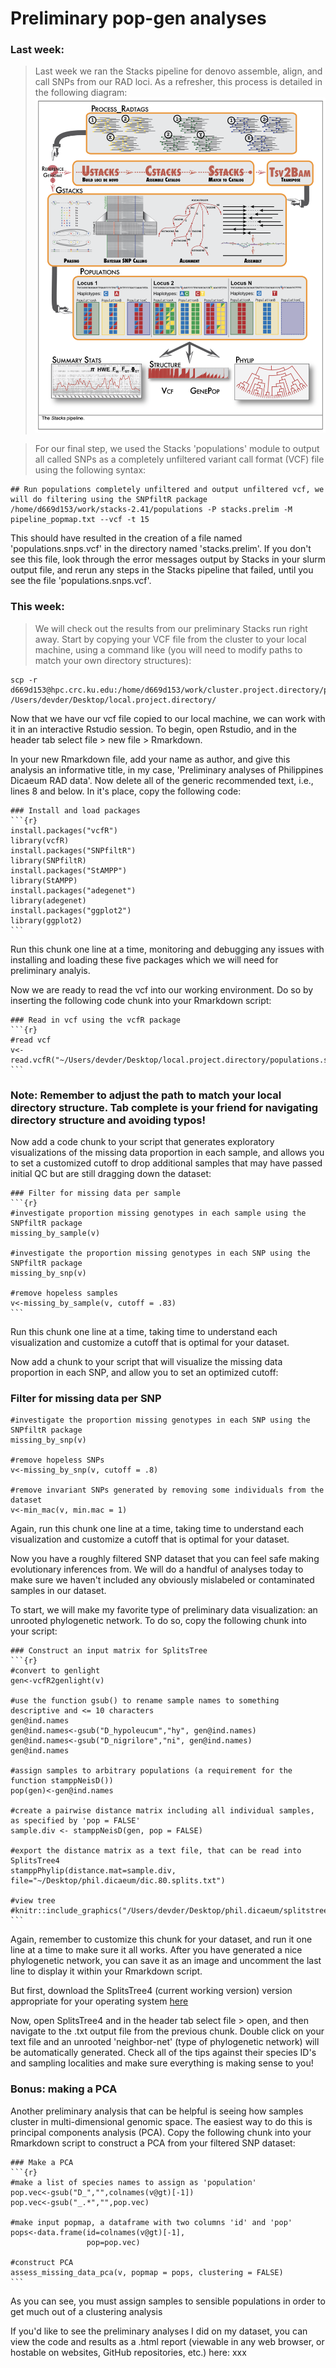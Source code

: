 # Preliminary pop-gen analyses
### Last week:
> Last week we ran the Stacks pipeline for denovo assemble, align, and call SNPs from our RAD loci. As a refresher, this process is detailed in the following diagram:
![img](stacks.diagram.png "Title")

> For our final step, we used the Stacks 'populations' module to output all called SNPs as a completely unfiltered variant call format (VCF) file using the following syntax:
```
## Run populations completely unfiltered and output unfiltered vcf, we will do filtering using the SNPfiltR package
/home/d669d153/work/stacks-2.41/populations -P stacks.prelim -M pipeline_popmap.txt --vcf -t 15
```
This should have resulted in the creation of a file named 'populations.snps.vcf' in the directory named 'stacks.prelim'. If you don't see this file, look through the error messages output by Stacks in your slurm output file, and rerun any steps in the Stacks pipeline that failed, until you see the file 'populations.snps.vcf'.

### This week:
> We will check out the results from our preliminary Stacks run right away. Start by copying your VCF file from the cluster to your local machine, using a command like (you will need to modify paths to match your own directory structures):
```
scp -r d669d153@hpc.crc.ku.edu:/home/d669d153/work/cluster.project.directory/populations.snps.vcf /Users/devder/Desktop/local.project.directory/
```

Now that we have our vcf file copied to our local machine, we can work with it in an interactive Rstudio session. To begin, open Rstudio, and in the header tab select file > new file > Rmarkdown.

In your new Rmarkdown file, add your name as author, and give this analysis an informative title, in my case, 'Preliminary analyses of Philippines Dicaeum RAD data'. Now delete all of the generic recommended text, i.e., lines 8 and below. In it's place, copy the following code:

~~~
### Install and load packages
```{r}
install.packages("vcfR")
library(vcfR)
install.packages("SNPfiltR")
library(SNPfiltR)
install.packages("StAMPP")
library(StAMPP)
install.packages("adegenet")
library(adegenet)
install.packages("ggplot2")
library(ggplot2)
```
~~~

Run this chunk one line at a time, monitoring and debugging any issues with installing and loading these five packages which we will need for preliminary analyis.

Now we are ready to read the vcf into our working environment. Do so by inserting the following code chunk into your Rmarkdown script:

~~~
### Read in vcf using the vcfR package
```{r}
#read vcf
v<-read.vcfR("~/Users/devder/Desktop/local.project.directory/populations.snps.vcf")
```
~~~

### Note: Remember to adjust the path to match your local directory structure. Tab complete is your friend for navigating directory structure and avoiding typos!

Now add a code chunk to your script that generates exploratory visualizations of the missing data proportion in each sample, and allows you to set a customized cutoff to drop additional samples that may have passed initial QC but are still dragging down the dataset:
~~~
### Filter for missing data per sample
```{r}
#investigate proportion missing genotypes in each sample using the SNPfiltR package
missing_by_sample(v)

#investigate the proportion missing genotypes in each SNP using the SNPfiltR package
missing_by_snp(v)

#remove hopeless samples
v<-missing_by_sample(v, cutoff = .83)
```
~~~

Run this chunk one line at a time, taking time to understand each visualization and customize a cutoff that is optimal for your dataset.

Now add a chunk to your script that will visualize the missing data proportion in each SNP, and allow you to set an optimized cutoff:
### Filter for missing data per SNP
```{r}
#investigate the proportion missing genotypes in each SNP using the SNPfiltR package
missing_by_snp(v)

#remove hopeless SNPs
v<-missing_by_snp(v, cutoff = .8)

#remove invariant SNPs generated by removing some individuals from the dataset
v<-min_mac(v, min.mac = 1)
```

Again, run this chunk one line at a time, taking time to understand each visualization and customize a cutoff that is optimal for your dataset.

Now you have a roughly filtered SNP dataset that you can feel safe making evolutionary inferences from. We will do a handful of analyses today to make sure we haven't included any obviously mislabeled or contaminated samples in our dataset.

To start, we will make my favorite type of preliminary data visualization: an unrooted phylogenetic network. To do so, copy the following chunk into your script:
~~~
### Construct an input matrix for SplitsTree
```{r}
#convert to genlight
gen<-vcfR2genlight(v)

#use the function gsub() to rename sample names to something descriptive and <= 10 characters
gen@ind.names
gen@ind.names<-gsub("D_hypoleucum","hy", gen@ind.names)
gen@ind.names<-gsub("D_nigrilore","ni", gen@ind.names)
gen@ind.names

#assign samples to arbitrary populations (a requirement for the function stamppNeisD())
pop(gen)<-gen@ind.names

#create a pairwise distance matrix including all individual samples, as specified by 'pop = FALSE'
sample.div <- stamppNeisD(gen, pop = FALSE)

#export the distance matrix as a text file, that can be read into SplitsTree4
stamppPhylip(distance.mat=sample.div, file="~/Desktop/phil.dicaeum/dic.80.splits.txt")

#view tree
#knitr::include_graphics("/Users/devder/Desktop/phil.dicaeum/splitstree.with.birds.png")
```
~~~

Again, remember to customize this chunk for your dataset, and run it one line at a time to make sure it all works. After you have generated a nice phylogenetic network, you can save it as an image and uncomment the last line to display it within your Rmarkdown script. 

But first, download the SplitsTree4 (current working version) version appropriate for your operating system [here](https://software-ab.informatik.uni-tuebingen.de/download/splitstree4/welcome.html)

Now, open SplitsTree4 and in the header tab select file > open, and then navigate to the .txt output file from the previous chunk. Double click on your text file and an unrooted 'neighbor-net' (type of phylogenetic network) will be automatically generated. Check all of the tips against their species ID's and sampling localities and make sure everything is making sense to you!





### Bonus: making a PCA
Another preliminary analysis that can be helpful is seeing how samples cluster in multi-dimensional genomic space. The easiest way to do this is principal components analysis (PCA). Copy the following chunk into your Rmarkdown script to construct a PCA from your filtered SNP dataset:

~~~
### Make a PCA
```{r}
#make a list of species names to assign as 'population'
pop.vec<-gsub("D_","",colnames(v@gt)[-1])
pop.vec<-gsub("_.*","",pop.vec)

#make input popmap, a dataframe with two columns 'id' and 'pop'
pops<-data.frame(id=colnames(v@gt)[-1],
                 pop=pop.vec)

#construct PCA
assess_missing_data_pca(v, popmap = pops, clustering = FALSE)
```
~~~

As you can see, you must assign samples to sensible populations in order to get much out of a clustering analysis



If you'd like to see the preliminary analyses I did on my dataset, you can view the code and results as a .html report (viewable in any web browser, or hostable on websites, GitHub repositories, etc.) here: xxx
